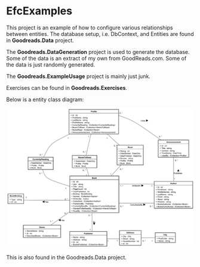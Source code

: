 # EfcExamples

This project is an example of how to configure various relationships between entities. The database setup, i.e. DbContext, and Entities are found in **Goodreads.Data** project.

The **Goodreads.DataGeneration** project is used to generate the database. Some of the data is an extract of my own from GoodReads.com. Some of the data is just randomly generated.

The **Goodreads.ExampleUsage** project is mainly just junk.

Exercises can be found in **Goodreads.Exercises**.

Below is a entity class diagram:

![](https://github.com/TroelsMortensen/EfcExamples/blob/master/Goodreads.Data/EntityClassDiagram.svg)

This is also found in the Goodreads.Data project.
